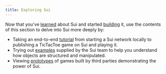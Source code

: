 ```yaml
---
title: Exploring Sui
---
```


Now that you've [learned](../learn/index.md) about Sui and started [building](../build/index.md) it, use the contents of this section to delve into Sui more deeply by:

* Taking an end-to-end [tutorial](../explore/tutorials.md) from starting a Sui network locally to publishing a TicTacToe game on Sui and playing it.
* Trying out [examples](../explore/examples.md) supplied by the Sui team to help you understand how objects are structured and manipulated.
* Viewing [prototypes](../explore/prototypes.md) of games built by third parties demonstrating the power of Sui.
